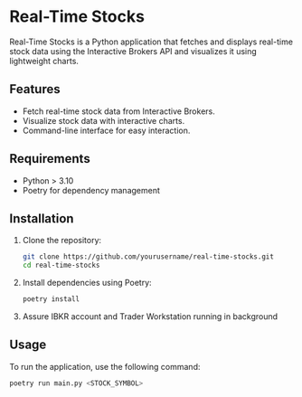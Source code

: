 # Real-Time Stocks

Real-Time Stocks is a Python application that fetches and displays real-time stock data using the Interactive Brokers API and visualizes it using lightweight charts.

## Features

- Fetch real-time stock data from Interactive Brokers.
- Visualize stock data with interactive charts.
- Command-line interface for easy interaction.

## Requirements

- Python > 3.10
- Poetry for dependency management

## Installation

1. Clone the repository:

    ```sh
    git clone https://github.com/yourusername/real-time-stocks.git
    cd real-time-stocks
    ```

2. Install dependencies using Poetry:

    ```sh
    poetry install
    ```

3. Assure IBKR account and Trader Workstation running in background

## Usage

To run the application, use the following command:

```sh
poetry run main.py <STOCK_SYMBOL>
```
